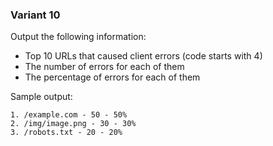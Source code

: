 ### Variant 10
Output the following information:

* Top 10 URLs that caused client errors (code starts with 4)
* The number of errors for each of them
* The percentage of errors for each of them

Sample output:

```
1. /example.com - 50 - 50%
2. /img/image.png - 30 - 30%
3. /robots.txt - 20 - 20%                                      
```
